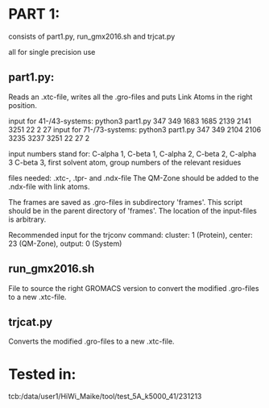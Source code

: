 # PART 1:
consists of part1.py, run_gmx2016.sh and trjcat.py

all for single precision use

## part1.py:
Reads an .xtc-file, writes all the .gro-files and puts Link Atoms in the right
position.

input for 41-/43-systems: python3 part1.py 347 349 1683 1685 2139 2141 3251 22 2 27
input for 71-/73-systems: python3 part1.py 347 349 2104 2106 3235 3237 3251 22 27 2

input numbers stand for: C-alpha 1, C-beta 1, C-alpha 2, C-beta 2, C-alpha 3
C-beta 3, first solvent atom, group numbers of the relevant residues

files needed: .xtc-, .tpr- and .ndx-file
The QM-Zone should be added to the .ndx-file with link atoms.

The frames are saved as .gro-files in subdirectory 'frames'.
This script should be in the parent directory of 'frames'.
The location of the input-files is arbitrary.

Recommended input for the trjconv command:
cluster: 1 (Protein), center: 23 (QM-Zone), output: 0 (System)

## run_gmx2016.sh
File to source the right GROMACS version to convert the modified .gro-files to a
new .xtc-file.

## trjcat.py
Converts the modified .gro-files to a new .xtc-file.

# Tested in:
tcb:/data/user1/HiWi_Maike/tool/test_5A_k5000_41/231213
